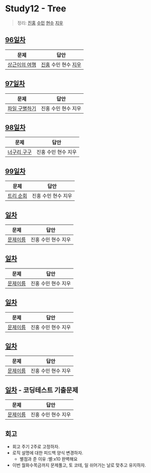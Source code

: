 # Study12 - Tree
> 정리: [진홍](self_study/kjh.md) [수민](self_study/ysm.md) [현수](self_study/hhs.md) [지우](self_study/sjw.md)

## [96일차](Day96)

| 문제                 | 답안                          |
| -------------------- |-----------------------------|
| [상근이의 여행](https://www.acmicpc.net/problem/9372) | [진홍](Day96/kjh.kt) 수민 현수 [지우](Day96/sjw.md) |

## [97일차](Day97)

| 문제                 | 답안                |
| -------------------- | ------------------- |
| [파일 구별하기](https://www.acmicpc.net/problem/2371) | 진홍 수민 현수 지우 |

## [98일차](Day98)

| 문제                 | 답안                |
| -------------------- | ------------------- |
| [너구리 구구](https://www.acmicpc.net/problem/18126) | 진홍 수민 현수 지우 |

## [99일차](Day99)

| 문제                 | 답안                |
| -------------------- | ------------------- |
| [트리 순회](https://www.acmicpc.net/problem/1991) | 진홍 수민 현수 지우 |

## [일차](Day)

| 문제                 | 답안                |
| -------------------- | ------------------- |
| [문제이름](문제링크) | 진홍 수민 현수 지우 |

## [일차](Day)

| 문제                 | 답안                |
| -------------------- | ------------------- |
| [문제이름](문제링크) | 진홍 수민 현수 지우 |

## [일차](Day)

| 문제                 | 답안                |
| -------------------- | ------------------- |
| [문제이름](문제링크) | 진홍 수민 현수 지우 |

## [일차](Day)

| 문제                 | 답안                |
| -------------------- | ------------------- |
| [문제이름](문제링크) | 진홍 수민 현수 지우 |

## [일차](Day) - 코딩테스트 기출문제

| 문제                 | 답안                |
| -------------------- | ------------------- |
| [문제이름](문제링크) | 진홍 수민 현수 지우 |

## 회고

* 회고 주기 2주로 고정하자.
* 로직 설명에 대한 피드백 양식 변경하자.
    * 별점과 준 이유
       :별:️x10
       완벽해요
* 이번 월화수목금까지 문제풀고, 토 코테, 일 쉬어가는 날로 맞추고 유지하자.
